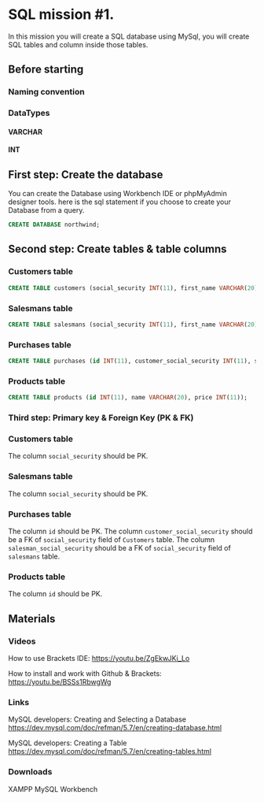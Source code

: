# SQL mission #1.
In this mission you will create a SQL database using MySql, you will create SQL tables and column inside those tables.

## Before starting
### Naming convention

### DataTypes
#### VARCHAR

#### INT

## First step: Create the database
You can create the Database using Workbench IDE or phpMyAdmin designer tools. here is the sql statement if you choose to create your Database from a query.
```sql
CREATE DATABASE northwind;
```

## Second step: Create tables &amp; table columns
### Customers table
```sql
CREATE TABLE customers (social_security INT(11), first_name VARCHAR(20), last_name VARCHAR(20), email VARCHAR(55), city VARCHAR(20));
```

### Salesmans table
```sql
CREATE TABLE salesmans (social_security INT(11), first_name VARCHAR(20), last_name VARCHAR(20), email VARCHAR(55), city VARCHAR(20), start_of_work_date DATE);
```

### Purchases table
```sql
CREATE TABLE purchases (id INT(11), customer_social_security INT(11), salesman_social_security INT(11), quantity INT(11), purchase_date DATE);
```

### Products table
```sql
CREATE TABLE products (id INT(11), name VARCHAR(20), price INT(11));
```

### Third step: Primary key &amp; Foreign Key (PK &amp; FK)
### Customers table
The column `social_security` should be PK.

### Salesmans table
The column `social_security` should be PK.

### Purchases table
The column `id` should be PK.
The column `customer_social_security` should be a FK of `social_security` field of `Customers` table.
The column `salesman_social_security` should be a FK of `social_security` field of `salesmans` table.

### Products table
The column `id` should be PK.

## Materials
### Videos
How to use Brackets IDE: https://youtu.be/ZgEkwJKi_Lo

How to install and work with Github & Brackets: https://youtu.be/BSSs1RbwgWg

### Links
MySQL developers: Creating and Selecting a Database
https://dev.mysql.com/doc/refman/5.7/en/creating-database.html

MySQL developers: Creating a Table
https://dev.mysql.com/doc/refman/5.7/en/creating-tables.html

### Downloads
XAMPP
MySQL Workbench